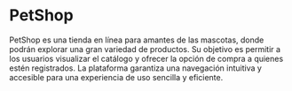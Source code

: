 # PetShop
PetShop es una tienda en línea para amantes de las mascotas, donde podrán explorar una gran variedad de productos. Su objetivo es permitir a los usuarios visualizar el catálogo y ofrecer la opción de compra a quienes estén registrados. La plataforma garantiza una navegación intuitiva y accesible para una experiencia de uso sencilla y eficiente.
